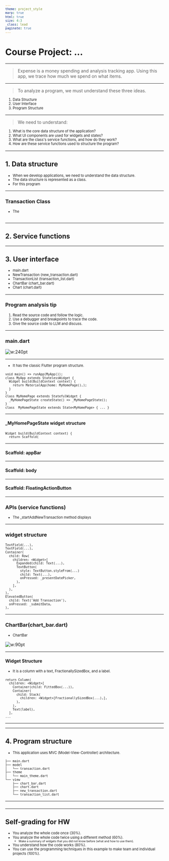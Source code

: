 ```yaml
---
theme: project_style
marp: true 
html: true
size: 4:3
_class: lead
paginate: true
---
```


# Course Project: ...
---
> Expense is a money spending and analysis tracking app.
> Using this app, we trace how much we spend on what items. 
---
> To analyze a program, we must understand these three ideas.

1. Data Structure
2. User Interface
3. Program Structure
---
> We need to understand:
1. What is the core data structure of the application?
2. What UI components are used for widgets and states?
2. What are the class's service functions, and how do they work?
3. How are these service functions used to structure the program?

---
## 1. Data structure
- When we develop applications, we need to understand the data structure. 
- The data structure is represented as a class. 
- For this program
---
### Transaction Class
- The 
```

```
---
## 2. Service functions

---

## 3. User interface
<style scoped> 
li { font-size: 0.7em; line-height: 1.5;} 
</style> 
- main.dart
- NewTransaction (new_transaction.dart)
- TransactionList (transaction_list.dart)
- ChartBar (chart_bar.dart)
- Chart (chart.dart)
---
### Program analysis tip
1. Read the source code and follow the logic.
2. Use a debugger and breakpoints to trace the code.
3. Give the source code to LLM and discuss. 
---
### main.dart

![w:240pt](p1.webp)

----
- It has the classic Flutter program structure.

```
void main() => runApp(MyApp());
class MyApp extends StatelessWidget {
  Widget build(BuildContext context) {
    return MaterialApp(home: MyHomePage(),);
  }
}
class MyHomePage extends StatefulWidget {
  _MyHomePageState createState() => _MyHomePageState();
}
class _MyHomePageState extends State<MyHomePage> { ... }
```

---
#### \_MyHomePageState widget structure
```
Widget build(BuildContext context) {
  return Scaffold(

```
---
#### Scaffold: appBar
---
#### Scaffold: body

---
#### Scaffold: FloatingActionButton

---
### APIs (service functions)
- The \_startAddNewTransaction method displays
---

### widget structure
```
TextField(...),
TextField(...),
Container(
  child: Row(
    children: <Widget>[
      Expanded(child: Text(...),
      TextButton(
        style: TextButton.styleFrom(...)
        child: Text(...),
        onPressed: _presentDatePicker,
      ),
    ],
  ),
),
ElevatedButton(
  child: Text('Add Transaction'),
  onPressed: _submitData,
),
```
---

### ChartBar(chart_bar.dart)
- ChartBar

![w:90pt](./pic/chartbar.webp)

---
#### Widget Structure
- It is a column with a text, FractionallySizedBox, and a label. 
```
return Column(
  children: <Widget>[
    Container(child: FittedBox(...)),
    Container(
      child: Stack(
        children: <Widget>[FractionallySizedBox(...),],
      ),
    ),
    Text(label),
  ],
...
```
---

---
## 4. Program structure
- This application uses MVC (Model-View-Controller) architecture.
<style scoped> 
pre code { font-size: 0.7em !important; line-height: 1.2;} 
</style> 
```
├── main.dart
├── model
│   └── transaction.dart
├── theme
│   └── main_theme.dart
└── view
    ├── chart_bar.dart
    ├── chart.dart
    ├── new_transaction.dart
    └── transaction_list.dart
```
---
### 
---
## Self-grading for HW 
<style scoped> 
li { font-size: 0.8em !important; line-height: 1.2;} 
</style> 

- You analyze the whole code once (30%).
- You analyze the whole code twice using a different method (60%).
    - Make a summary of widgets that you did not know before (what and how to use them). 
- You understand how the code works (80%).
- You can use the programming techniques in this example to make team and individual projects (100%). 


 
